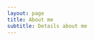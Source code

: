 ```yaml
---
layout: page
title: About me
subtitle: Details about me
---
```


<!--education-->
<!--coursework-->
